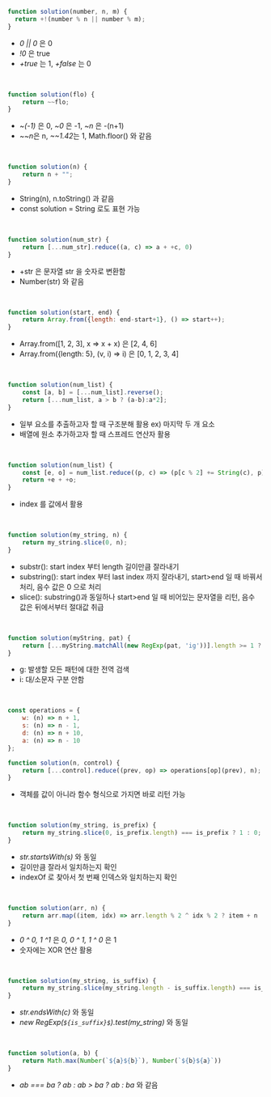 ```js
function solution(number, n, m) {
  return +!(number % n || number % m);
}
```
- *0 || 0* 은 0
- *!0* 은 true
- *+true* 는 1, *+false* 는 0

<br />

```js
function solution(flo) {
    return ~~flo;
}
```
- *~(-1)* 은 0, *~0* 은 -1, *~n* 은 -(n+1)
- *~~n*은 n, *~~1.42*는 1, Math.floor() 와 같음

<br />

```js
function solution(n) {
    return n + "";
}
```
- String(n), n.toString() 과 같음
- const solution = String 로도 표현 가능

<br />

```js
function solution(num_str) {
    return [...num_str].reduce((a, c) => a + +c, 0)
}
```
- +str 은 문자열 str 을 숫자로 변환함
- Number(str) 와 같음

<br />

```js
function solution(start, end) {
    return Array.from({length: end-start+1}, () => start++);
}
```
- Array.from([1, 2, 3], x => x + x) 은 [2, 4, 6]
- Array.from({length: 5}, (v, i) => i) 은 [0, 1, 2, 3, 4]

<br />

```js
function solution(num_list) {
    const [a, b] = [...num_list].reverse();
    return [...num_list, a > b ? (a-b):a*2];
}
```
- 일부 요소를 추출하고자 할 때 구조분해 활용 ex) 마지막 두 개 요소
- 배열에 원소 추가하고자 할 때 스프레드 연산자 활용

<br />

```js
function solution(num_list) {
    const [e, o] = num_list.reduce((p, c) => (p[c % 2] += String(c), p), [0, 0]);
    return +e + +o;
}
```
- index 를 값에서 활용

<br />

```js
function solution(my_string, n) {
    return my_string.slice(0, n);
}
```
- substr(): start index 부터 length 길이만큼 잘라내기
- substring(): start index 부터 last index 까지 잘라내기, start>end 일 때 바꿔서 처리, 음수 값은 0 으로 처리
- slice(): substring()과 동일하나 start>end 일 때 비어있는 문자열을 리턴, 음수 값은 뒤에서부터 절대값 취급

<br />

```js
function solution(myString, pat) {
    return [...myString.matchAll(new RegExp(pat, 'ig'))].length >= 1 ? 1 : 0;
}
```
- g: 발생할 모든 패턴에 대한 전역 검색
- i: 대/소문자 구분 안함

<br />

```js
const operations = {
    w: (n) => n + 1,
    s: (n) => n - 1,
    d: (n) => n + 10,
    a: (n) => n - 10
};

function solution(n, control) {
    return [...control].reduce((prev, op) => operations[op](prev), n);
}
```
- 객체를 값이 아니라 함수 형식으로 가지면 바로 리턴 가능

<br />

```js
function solution(my_string, is_prefix) {
    return my_string.slice(0, is_prefix.length) === is_prefix ? 1 : 0;
}
```
- *str.startsWith(s)* 와 동일
- 길이만큼 잘라서 일치하는지 확인
- indexOf 로 찾아서 첫 번째 인덱스와 일치하는지 확인

<br />

```js
function solution(arr, n) {
    return arr.map((item, idx) => arr.length % 2 ^ idx % 2 ? item + n : item);
}
```
- *0 ^ 0, 1 ^1* 은 *0, 0 ^ 1, 1 ^ 0* 은 1
- 숫자에는 XOR 연산 활용

<br />

```js
function solution(my_string, is_suffix) {
    return my_string.slice(my_string.length - is_suffix.length) === is_suffix ? 1 : 0
}
```
- *str.endsWith(c)* 와 동일
- *new RegExp(`${is_suffix}$`).test(my_string)* 와 동일

<br />

```js
function solution(a, b) {
    return Math.max(Number(`${a}${b}`), Number(`${b}${a}`))
}
```
- *ab === ba ? ab : ab > ba ? ab : ba* 와 같음